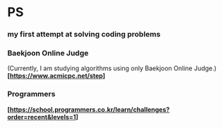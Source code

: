 # PS
### my first attempt at solving coding problems
### Baekjoon Online Judge 
(Currently, I am studying algorithms using only Baekjoon Online Judge.)
**[https://www.acmicpc.net/step]**

### Programmers
**[https://school.programmers.co.kr/learn/challenges?order=recent&levels=1]**
